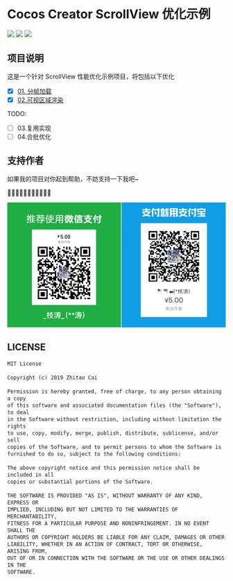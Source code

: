 # Cocos Creator ScrollView 优化示例

[![](https://img.shields.io/badge/Release-0.2.0-green.svg)](https://github.com/zhitaocai/CocosCreator-ScrollVIewPlus/blob/master/CHANGELOG.md)
[![](https://img.shields.io/badge/license-MIT-green.svg)](https://github.com/zhitaocai/CocosCreator-ScrollVIewPlus/blob/master/LICENSE)
[![](https://img.shields.io/badge/Support-Cocos%20Creator%20v2.x-orange.svg)](http://www.cocos.com/creator)

## 项目说明

这是一个针对 ScrollView 性能优化示例项目，将包括以下优化

* [x] [01. 分帧加载](https://www.jianshu.com/p/7f8fa125cd4f)
* [x] [02.可视区域渲染](https://www.jianshu.com/p/c5daabbb7719)

TODO:

* [ ] 03.复用实现
* [ ] 04.合批优化

## 支持作者

如果我的项目对你起到帮助，不妨支持一下我吧~

🙏🙏🙏🙏🙏🙏🙏🙏🙏🙏🙏

![](./static/Pay.png)



## LICENSE

    MIT License

    Copyright (c) 2019 Zhitao Cai

    Permission is hereby granted, free of charge, to any person obtaining a copy
    of this software and associated documentation files (the "Software"), to deal
    in the Software without restriction, including without limitation the rights
    to use, copy, modify, merge, publish, distribute, sublicense, and/or sell
    copies of the Software, and to permit persons to whom the Software is
    furnished to do so, subject to the following conditions:

    The above copyright notice and this permission notice shall be included in all
    copies or substantial portions of the Software.

    THE SOFTWARE IS PROVIDED "AS IS", WITHOUT WARRANTY OF ANY KIND, EXPRESS OR
    IMPLIED, INCLUDING BUT NOT LIMITED TO THE WARRANTIES OF MERCHANTABILITY,
    FITNESS FOR A PARTICULAR PURPOSE AND NONINFRINGEMENT. IN NO EVENT SHALL THE
    AUTHORS OR COPYRIGHT HOLDERS BE LIABLE FOR ANY CLAIM, DAMAGES OR OTHER
    LIABILITY, WHETHER IN AN ACTION OF CONTRACT, TORT OR OTHERWISE, ARISING FROM,
    OUT OF OR IN CONNECTION WITH THE SOFTWARE OR THE USE OR OTHER DEALINGS IN THE
    SOFTWARE.